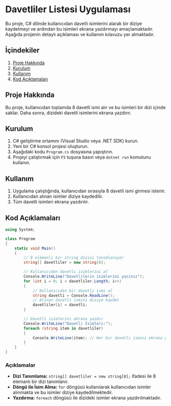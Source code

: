 # Davetliler Listesi Uygulaması

Bu proje, C# dilinde kullanıcıdan davetli isimlerini alarak bir diziye kaydetmeyi ve ardından bu isimleri ekrana yazdırmayı amaçlamaktadır. Aşağıda projenin detaylı açıklaması ve kullanım kılavuzu yer almaktadır.

## İçindekiler

1. [Proje Hakkında](#proje-hakkında)
2. [Kurulum](#kurulum)
3. [Kullanım](#kullanım)
4. [Kod Açıklamaları](#kod-açıklamaları)


## Proje Hakkında

Bu proje, kullanıcıdan toplamda 8 davetli ismi alır ve bu isimleri bir dizi içinde saklar. Daha sonra, dizideki davetli isimlerini ekrana yazdırır.

## Kurulum

1. C# geliştirme ortamını (Visual Studio veya .NET SDK) kurun.
2. Yeni bir C# konsol projesi oluşturun.
3. Aşağıdaki kodu `Program.cs` dosyasına yapıştırın.
4. Projeyi çalıştırmak için `F5` tuşuna basın veya `dotnet run` komutunu kullanın.

## Kullanım

1. Uygulama çalıştığında, kullanıcıdan sırasıyla 8 davetli ismi girmesi istenir.
2. Kullanıcıdan alınan isimler diziye kaydedilir.
3. Tüm davetli isimleri ekrana yazdırılır.

## Kod Açıklamaları

```csharp
using System;

class Program
{
    static void Main()
    {
        // 8 elemanlı bir string dizisi tanımlanıyor
        string[] davetliler = new string[8]; 

        // Kullanıcıdan davetli isimlerini al
        Console.WriteLine("Davetlilerin isimlerini yazınız");
        for (int i = 0; i < davetliler.Length; i++)
        {
            // Kullanıcıdan bir davetli ismi al
            string davetli = Console.ReadLine();
            // Alınan davetli ismini diziye kaydet
            davetliler[i] = davetli; 
        }

        // Davetli isimlerini ekrana yazdır
        Console.WriteLine("Davetli İsimleri:");
        foreach (string item in davetliler) 
        { 
            Console.WriteLine(item); // Her bir davetli ismini ekrana yazdır
        }
    }
}
```

### Açıklamalar

- **Dizi Tanımlama:** `string[] davetliler = new string[8];` ifadesi ile 8 elemanlı bir dizi tanımlanır.
- **Döngü ile İsim Alma:** `for` döngüsü kullanılarak kullanıcıdan isimler alınmakta ve bu isimler diziye kaydedilmektedir.
- **Yazdırma:** `foreach` döngüsü ile dizideki isimler ekrana yazdırılmaktadır.
